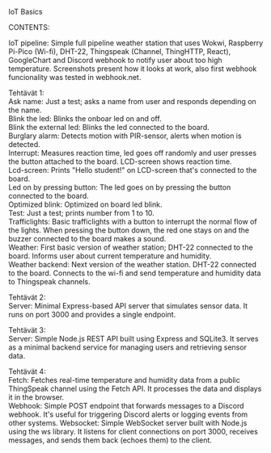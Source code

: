 IoT Basics  

CONTENTS:  

  IoT pipeline: Simple full pipeline weather station that uses Wokwi, Raspberry Pi-Pico (Wi-fi), DHT-22, Thingspeak (Channel, ThingHTTP, React), GoogleChart and Discord webhook to notify user about too  high temperature. Screenshots present how it looks at work, also first webhook funcionality was tested in webhook.net.  

  Tehtävät 1:  
    Ask name: Just a test; asks a name from user and responds depending on the name.  
    Blink the led: Blinks the onboar led on and off.  
    Blink the external led: Blinks the led connected to the board.  
    Burglary alarm: Detects motion with PIR-sensor, alerts when motion is detected.  
    Interrupt: Measures reaction time, led goes off randomly and user presses the button attached to the board. LCD-screen shows reaction time.  
    Lcd-screen: Prints "Hello student!" on LCD-screen that's connected to the board.  
    Led on by pressing button: The led goes on by pressing the button connected to the board.  
    Optimized blink: Optimized on board led blink.  
    Test: Just a test; prints number from 1 to 10.  
    Trafficlights: Basic trafficlights with a button to interrupt the normal flow of the lights. When pressing the button down, the red one stays on and the buzzer connected to the board makes a sound.  
    Weather: First basic version of weather station; DHT-22 connected to the board. Informs user about current temperature and humidity.   
    Weather backend: Next version of the weather station. DHT-22 connected to the board. Connects to the wi-fi and send temperature and humidity data to Thingspeak channels.  
    
  Tehtävät 2:  
    Server: Minimal Express-based API server that simulates sensor data. It runs on port 3000 and provides a single endpoint.  
    
  Tehtävät 3:  
    Server: Simple Node.js REST API built using Express and SQLite3. It serves as a minimal backend service for managing users and retrieving sensor data.  
    
  Tehtävät 4:  
    Fetch: Fetches real-time temperature and humidity data from a public ThingSpeak channel using the Fetch API. It processes the data and displays it in the browser.  
    Webhook: Simple POST endpoint that forwards messages to a Discord webhook. It's useful for triggering Discord alerts or logging events from other systems.
    Websocket: Simple WebSocket server built with Node.js using the ws library. It listens for client connections on port 3000, receives messages, and sends them back (echoes them) to the client.
